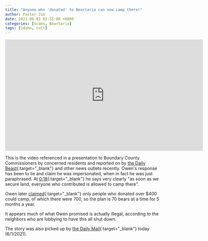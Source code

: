 ```yaml
---
title: "Anyone who 'donated' to Beartaria can now camp there!"
author: Pastor Jim
date: 2021-06-01 02:55:00 +0800
categories: [Scams, Beartaria]
tags: [idaho, cult]
---
```


<iframe width="640" height="360" src="https://www.youtube-nocookie.com/embed/lIFX-Hy5IDQ" title="YouTube video player" frameborder="0" allow="accelerometer; autoplay; clipboard-write; encrypted-media; gyroscope; picture-in-picture" allowfullscreen></iframe>

This is the video referenced in a presentation to Boundary County Commissioners by concerned residents and reported on by [the Daily Beast](https://www.thedailybeast.com/neighbors-fear-bear-themed-compound-will-be-next-ruby-ridge){:target="_blank"} and other news outlets recently. Owen's response has been to lie and claim he was impersonated, when in fact he was just paraphrased. At [0:18](https://www.youtube.com/watch?v=lIFX-Hy5IDQ&t=18s){:target="_blank"} he says very clearly "as soon as we secure land, everyone who contributed is allowed to camp there".

Owen later [claimed](https://youtu.be/k06pOaDqkMc){:target="_blank"} only people who donated over $400 could camp, of which there were 700, so the plan is 70 bears at a time for 5 months a year.

It appears much of what Owen promised is actually illegal, according to the neighbors who are lobbying to have this all shut down.

The story was also picked up by [the Daily Mail](https://www.dailymail.co.uk/news/article-9640211/Disgraced-alt-right-comedian-Owen-Benjamin-planning-Idaho-refuge-online-pals.html){:target="_blank"} today (6/1/2021).


